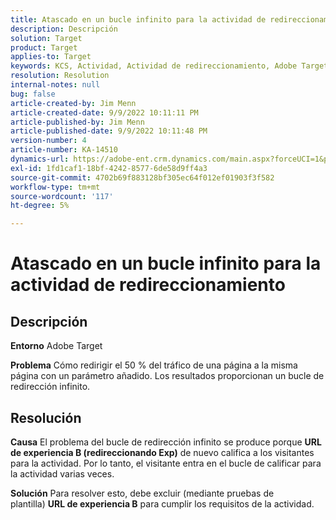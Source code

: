 ```yaml
---
title: Atascado en un bucle infinito para la actividad de redireccionamiento
description: Descripción
solution: Target
product: Target
applies-to: Target
keywords: KCS, Actividad, Actividad de redireccionamiento, Adobe Target, bucle de redireccionamiento infinito, tráfico
resolution: Resolution
internal-notes: null
bug: false
article-created-by: Jim Menn
article-created-date: 9/9/2022 10:11:11 PM
article-published-by: Jim Menn
article-published-date: 9/9/2022 10:11:48 PM
version-number: 4
article-number: KA-14510
dynamics-url: https://adobe-ent.crm.dynamics.com/main.aspx?forceUCI=1&pagetype=entityrecord&etn=knowledgearticle&id=1267b84e-8c30-ed11-9db1-0022480866ad
exl-id: 1fd1caf1-18bf-4242-8577-6de58d9ff4a3
source-git-commit: 4702b69f883128bf305ec64f012ef01903f3f582
workflow-type: tm+mt
source-wordcount: '117'
ht-degree: 5%

---
```


# Atascado en un bucle infinito para la actividad de redireccionamiento

## Descripción


<b>Entorno</b>
Adobe Target

<b>Problema</b>
Cómo redirigir el 50 % del tráfico de una página a la misma página con un parámetro añadido.
Los resultados proporcionan un bucle de redirección infinito.




## Resolución


<b>Causa</b>
El problema del bucle de redirección infinito se produce porque <b>URL de experiencia B (redireccionando Exp)</b> de nuevo califica a los visitantes para la actividad. Por lo tanto, el visitante entra en el bucle de calificar para la actividad varias veces.

<b>Solución</b>
Para resolver esto, debe excluir (mediante pruebas de plantilla) <b>URL de experiencia B</b> para cumplir los requisitos de la actividad.
